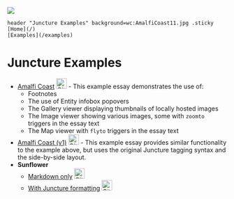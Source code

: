 [![](https://v3.juncture-digital.org/images/wb.svg)](https://v3.juncture-digital.org/wb)

<style>
    img[alt=Github] { height: 24px; }
</style>

```
header "Juncture Examples" background=wc:AmalfiCoast11.jpg .sticky
[Home](/)
[Examples](/examples)
```

# Juncture Examples

- [Amalfi Coast](amalfi-coast) [![Github](https://upload.wikimedia.org/wikipedia/commons/thumb/c/c2/GitHub_Invertocat_Logo.svg/300px-GitHub_Invertocat_Logo.svg.png)](https://github.com/juncture-digital/examples/blob/main/amalfi-coast/README.md) - This example essay demonstrates the use of:
    - Footnotes
    - The use of Entity infobox popovers
    - The Gallery viewer displaying thumbnails of locally hosted images
    - The Image viewer showing various images, some with `zoomto` triggers in the essay text
    - The Map viewer with `flyto` triggers in the essay text
- [Amalfi Coast (v1)](amalfi-coast/v1) [![Github](https://upload.wikimedia.org/wikipedia/commons/thumb/c/c2/GitHub_Invertocat_Logo.svg/300px-GitHub_Invertocat_Logo.svg.png)](https://github.com/juncture-digital/examples/blob/main/amalfi-coast/v1.md) - This example essay provides similar functionality to the example above, but uses the original Juncture tagging syntax and the side-by-side layout.
- **Sunflower**
    - [Markdown only](sunflower/basic) [![Github](https://upload.wikimedia.org/wikipedia/commons/thumb/c/c2/GitHub_Invertocat_Logo.svg/300px-GitHub_Invertocat_Logo.svg.png)](https://github.com/juncture-digital/examples/blob/main/sunflower/basic.md)
    - [With Juncture formatting](sunflower/juncture) [![Github](https://upload.wikimedia.org/wikipedia/commons/thumb/c/c2/GitHub_Invertocat_Logo.svg/300px-GitHub_Invertocat_Logo.svg.png)](https://github.com/juncture-digital/examples/blob/main/sunflower/juncture.md)
